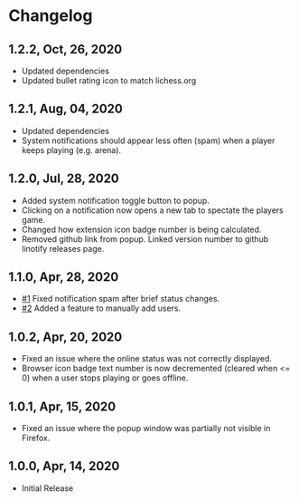 # Changelog

## 1.2.2, Oct, 26, 2020

- Updated dependencies
- Updated bullet rating icon to match lichess.org

## 1.2.1, Aug, 04, 2020

- Updated dependencies
- System notifications should appear less often (spam) when a player keeps playing (e.g. arena).

## 1.2.0, Jul, 28, 2020

- Added system notification toggle button to popup.
- Clicking on a notification now opens a new tab to spectate the players game.
- Changed how extension icon badge number is being calculated.
- Removed github link from popup. Linked version number to github linotify releases page.

## 1.1.0, Apr, 28, 2020

- [#1](https://github.com/mpunkenhofer/linotify/issues/1) Fixed notification spam after brief status changes.
- [#2](https://github.com/mpunkenhofer/linotify/issues/2) Added a feature to manually add users.

## 1.0.2, Apr, 20, 2020

- Fixed an issue where the online status was not correctly displayed.
- Browser icon badge text number is now decremented (cleared when <= 0) when a user stops playing or goes offline.  

## 1.0.1, Apr, 15, 2020

- Fixed an issue where the popup window was partially not visible in Firefox.

## 1.0.0, Apr, 14, 2020

- Initial Release
